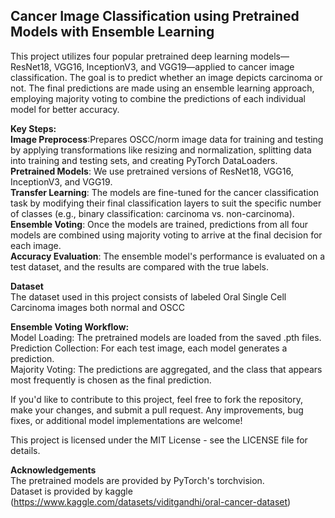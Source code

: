 ## Cancer Image Classification using Pretrained Models with Ensemble Learning

This project utilizes four popular pretrained deep learning models—ResNet18, VGG16, InceptionV3, and VGG19—applied to cancer image classification. The goal is to predict whether an image depicts carcinoma or not. The final predictions are made using an ensemble learning approach, employing majority voting to combine the predictions of each individual model for better accuracy.

**Key Steps:**  
**Image Preprocess**:Prepares OSCC/norm image data for training and testing by applying transformations like resizing and normalization, splitting data into training and testing sets, and creating PyTorch DataLoaders.  
**Pretrained Models**: We use pretrained versions of ResNet18, VGG16, InceptionV3, and VGG19.  
**Transfer Learning**: The models are fine-tuned for the cancer classification task by modifying their final classification layers to suit the specific number of classes (e.g., binary classification: carcinoma vs. non-carcinoma).  
**Ensemble Voting**: Once the models are trained, predictions from all four models are combined using majority voting to arrive at the final decision for each image.  
**Accuracy Evaluation**: The ensemble model's performance is evaluated on a test dataset, and the results are compared with the true labels.  

**Dataset**  
The dataset used in this project consists of labeled Oral Single Cell Carcinoma images both normal and OSCC

**Ensemble Voting Workflow:**  
Model Loading: The pretrained models are loaded from the saved .pth files.  
Prediction Collection: For each test image, each model generates a prediction.  
Majority Voting: The predictions are aggregated, and the class that appears most frequently is chosen as the final prediction.  

If you'd like to contribute to this project, feel free to fork the repository, make your changes, and submit a pull request. Any improvements, bug fixes, or additional model implementations are welcome!

This project is licensed under the MIT License - see the LICENSE file for details.

**Acknowledgements**  
The pretrained models are provided by PyTorch's torchvision.  
Dataset is provided by kaggle (https://www.kaggle.com/datasets/viditgandhi/oral-cancer-dataset)
